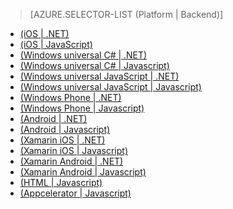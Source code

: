 ﻿> [AZURE.SELECTOR-LIST (Platform | Backend)]
- [(iOS | .NET)](/pt-br/documentation/articles/mobile-services-dotnet-backend-ios-get-started-users/)
- [(iOS | JavaScript)](/pt-br/documentation/articles/mobile-services-ios-get-started-users/)
- [(Windows universal C# | .NET)](/pt-br/documentation/articles/mobile-services-dotnet-backend-windows-universal-dotnet-get-started-users/)
- [(Windows universal C# | Javascript)](/pt-br/documentation/articles/mobile-services-javascript-backend-windows-universal-dotnet-get-started-users/)
- [(Windows universal JavaScript | .NET)](/pt-br/documentation/articles/mobile-services-dotnet-backend-windows-store-javascript-get-started-users/)
- [(Windows universal JavaScript | Javascript)](/pt-br/documentation/articles/mobile-services-windows-store-javascript-get-started-users/)
- [(Windows Phone | .NET)](/pt-br/documentation/articles/mobile-services-dotnet-backend-windows-phone-get-started-users/)
- [(Windows Phone | Javascript)](/pt-br/documentation/articles/mobile-services-windows-phone-get-started-users/)
- [(Android | .NET)](/pt-br/documentation/articles/mobile-services-dotnet-backend-android-get-started-users/)
- [(Android | Javascript)](/pt-br/documentation/articles/mobile-services-android-get-started-users/)
- [(Xamarin iOS | .NET)](/pt-br/documentation/articles/mobile-services-dotnet-backend-xamarin-ios-get-started-users/)
- [(Xamarin iOS | Javascript)](/pt-br/documentation/articles/partner-xamarin-mobile-services-ios-get-started-users/)
- [(Xamarin Android | .NET)](/pt-br/documentation/articles/mobile-services-dotnet-backend-xamarin-android-get-started-users/)
- [(Xamarin Android | Javascript)](/pt-br/documentation/articles/partner-xamarin-mobile-services-android-get-started-users/)
- [(HTML | Javascript)](/pt-br/documentation/articles/mobile-services-html-get-started-users/)
- [(Appcelerator | Javascript)](/pt-br/documentation/articles/partner-appcelerator-mobile-services-javascript-backend-appcelerator-get-started-users/)

<!--HONumber=42-->
